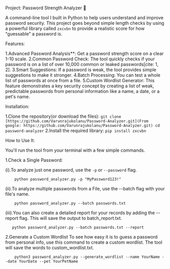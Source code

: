 Project: Password Strength Analyzer 🔐

A command-line tool I built in Python to help users understand and improve password security.
This project goes beyond simple length checks by using a powerful library called `zxcvbn` to provide a realistic score for how "guessable" a password is.

Features:

1.Advanced Password Analysis**: Get a password strength score on a clear 1-10 scale.
2.Common Password Check: The tool quickly checks if your password is on a list of over 10,000 common or leaked passwords[cite: 1, 2].
3.Smart Suggestions: If a password is weak, the tool provides simple suggestions to make it stronger.
4.Batch Processing: You can test a whole list of passwords at once from a file.
5.Custom Wordlist Generator: This feature demonstrates a key security concept by creating a list of weak,
  predictable passwords from personal information like a name, a date, or a pet's name.

Installation:

1.Clone the repository(or download the files):
    ```
    	git clone [https://github.com/Varunrajukolanu/Password-Analyzer.git](From google: https://github.com/Varunrajukolanu/Password-Analyzer.git)
    cd password-analyzer
    ```
2.Install the required library:
    ```
    	pip install zxcvbn
    ```

How to Use It:

You'll run the tool from your terminal with a few simple commands.

1.Check a Single Password:

(i).To analyze just one password, use the `-p` or `--password` flag.
```
	python password_analyzer.py -p "MyPassword123!"
```
(ii).To analyze multiple passwords from a File, use the --batch flag with your file's name.

```
	python password_analyzer.py --batch passwords.txt
```
(iii).You can also create a detailed report for your records by adding the --report flag. This will save the output to batch_report.txt.

 ```
	python password_analyzer.py --batch passwords.txt --report
```

2.Generate a Custom Wordlist
To see how easy it is to guess a password from personal info, use this command to create a custom wordlist.
 The tool will save the words to custom_wordlist.txt.
```
	python3 password_analyzer.py --generate_wordlist --name YourName --date YourDate --pet YourPetName
```
